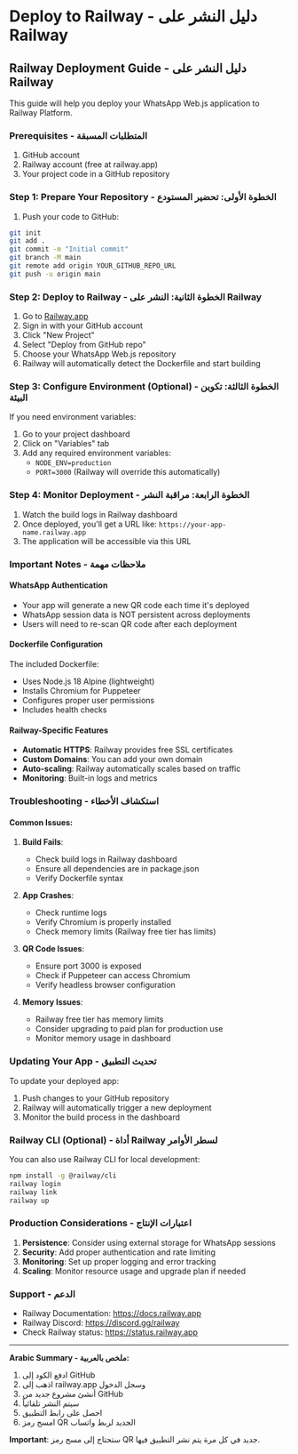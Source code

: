 # Deploy to Railway - دليل النشر على Railway

## Railway Deployment Guide - دليل النشر على Railway

This guide will help you deploy your WhatsApp Web.js application to Railway Platform.

### Prerequisites - المتطلبات المسبقة

1. GitHub account
2. Railway account (free at railway.app)
3. Your project code in a GitHub repository

### Step 1: Prepare Your Repository - الخطوة الأولى: تحضير المستودع

1. Push your code to GitHub:
```bash
git init
git add .
git commit -m "Initial commit"
git branch -M main
git remote add origin YOUR_GITHUB_REPO_URL
git push -u origin main
```

### Step 2: Deploy to Railway - الخطوة الثانية: النشر على Railway

1. Go to [Railway.app](https://railway.app)
2. Sign in with your GitHub account
3. Click "New Project"
4. Select "Deploy from GitHub repo"
5. Choose your WhatsApp Web.js repository
6. Railway will automatically detect the Dockerfile and start building

### Step 3: Configure Environment (Optional) - الخطوة الثالثة: تكوين البيئة

If you need environment variables:
1. Go to your project dashboard
2. Click on "Variables" tab
3. Add any required environment variables:
   - `NODE_ENV=production`
   - `PORT=3000` (Railway will override this automatically)

### Step 4: Monitor Deployment - الخطوة الرابعة: مراقبة النشر

1. Watch the build logs in Railway dashboard
2. Once deployed, you'll get a URL like: `https://your-app-name.railway.app`
3. The application will be accessible via this URL

### Important Notes - ملاحظات مهمة

#### WhatsApp Authentication
- Your app will generate a new QR code each time it's deployed
- WhatsApp session data is NOT persistent across deployments
- Users will need to re-scan QR code after each deployment

#### Dockerfile Configuration
The included Dockerfile:
- Uses Node.js 18 Alpine (lightweight)
- Installs Chromium for Puppeteer
- Configures proper user permissions
- Includes health checks

#### Railway-Specific Features
- **Automatic HTTPS**: Railway provides free SSL certificates
- **Custom Domains**: You can add your own domain
- **Auto-scaling**: Railway automatically scales based on traffic
- **Monitoring**: Built-in logs and metrics

### Troubleshooting - استكشاف الأخطاء

#### Common Issues:

1. **Build Fails**:
   - Check build logs in Railway dashboard
   - Ensure all dependencies are in package.json
   - Verify Dockerfile syntax

2. **App Crashes**:
   - Check runtime logs
   - Verify Chromium is properly installed
   - Check memory limits (Railway free tier has limits)

3. **QR Code Issues**:
   - Ensure port 3000 is exposed
   - Check if Puppeteer can access Chromium
   - Verify headless browser configuration

4. **Memory Issues**:
   - Railway free tier has memory limits
   - Consider upgrading to paid plan for production use
   - Monitor memory usage in dashboard

### Updating Your App - تحديث التطبيق

To update your deployed app:
1. Push changes to your GitHub repository
2. Railway will automatically trigger a new deployment
3. Monitor the build process in the dashboard

### Railway CLI (Optional) - أداة Railway لسطر الأوامر

You can also use Railway CLI for local development:
```bash
npm install -g @railway/cli
railway login
railway link
railway up
```

### Production Considerations - اعتبارات الإنتاج

1. **Persistence**: Consider using external storage for WhatsApp sessions
2. **Security**: Add proper authentication and rate limiting
3. **Monitoring**: Set up proper logging and error tracking
4. **Scaling**: Monitor resource usage and upgrade plan if needed

### Support - الدعم

- Railway Documentation: https://docs.railway.app
- Railway Discord: https://discord.gg/railway
- Check Railway status: https://status.railway.app

---

**Arabic Summary - ملخص بالعربية:**

1. ادفع الكود إلى GitHub
2. اذهب إلى railway.app وسجل الدخول
3. أنشئ مشروع جديد من GitHub
4. سيتم النشر تلقائياً
5. احصل على رابط التطبيق
6. امسح رمز QR الجديد لربط واتساب

**Important**: ستحتاج إلى مسح رمز QR جديد في كل مرة يتم نشر التطبيق فيها.